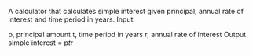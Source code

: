 A calculator that calculates simple interest given principal, annual rate of interest and time period in years.
Input:

   p, principal amount
   t, time period in years
   r, annual rate of interest
Output
   simple interest = p*t*r
